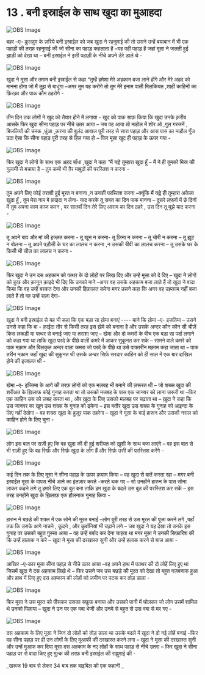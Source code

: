 # 13 . बनी इस्राईल के साथ खुदा का मुआहदा 


![OBS Image](https://cdn.door43.org/obs/jpg/360px/obs-en-13-01.jpg)

बहर –ए– क़ुल्ज़ुम के ज़रिये बनी इस्राईल को जब खुदा ने रहनुमाई की तो उसने उन्हें बयाबान में भी एक पहाड़ी की तरफ़ रहनुमाई की जो सीना का पहाड़ कहलाता है –यह वही पहाड़ है जहां मूसा ने जलती हुई झाड़ी को देखा था – बनी इस्राईल ने इसी पहाड़ी के नीचे अपने डेरे डाले थे -   

![OBS Image](https://cdn.door43.org/obs/jpg/360px/obs-en-13-02.jpg)

खुदा ने मूसा और तमाम बनी इस्राईल से कहा “तुम्हें हमेशा मेरे अहकाम बजा लाने होंगे और मेरे अहद को मानना होगा जो मैं तुझ से बाधूंगा –अगर तुम यह करोगे  तो तुम मेरे इनाम वाली मिलकियत ,शाही काहिनों का फ़िरक़ा और पाक कौम ठहरोगे -  

![OBS Image](https://cdn.door43.org/obs/jpg/360px/obs-en-13-03.jpg)

तीन दिन तक लोगों ने खुद को तैयार होने में लगाया -  खुद को पाक साफ़  किया कि खुदा उनके क़रीब आसके फिर खुदा सीना पहाड़ पर नीचे उतर आया – जब वह आया तो माहोल में शोर ओ ,गुल गरजनें  , बिजलियों की चमक ,धुंआ ,क़रना की बुलंद आवाज़ पूरी तरह से सारा पहाड़ और आस पास का माहौल गूँज उठा ऐसा कि सीना पहाड़ पूरी तरह से हिल गया हो – फिर मूसा खुद ही पहाड़ के ऊपर गया - 

![OBS Image](https://cdn.door43.org/obs/jpg/360px/obs-en-13-04.jpg)

फिर खुदा ने लोगों के साथ एक अहद बाँधा ,खुदा ने कहा “मैं यह्वे तुम्हारा खुदा हूँ – मैं ने ही तुमको मिस्र की गुलामी से बचाया है – तुम कभी भी ग़ैर माबुदों की परस्तिश न करना -

![OBS Image](https://cdn.door43.org/obs/jpg/360px/obs-en-13-05.jpg)

तुम अपने लिए कोई तराशी हुई मूरत न बनाना ,न उनकी परस्तिश करना –क्यूंकि मैं यह्वे ही तुम्हारा अकेला खुदा हूँ , तुम मेरा नाम बे फ़ाइदा न लेना- याद करके तू सबत का दिन पाक मानना – दुसरे लफ़्ज़ों में छे दिनों में तुम अपना काम काज करन , पर सातवाँ दिन तेरे लिए आराम का दिन ठहरे , उस दिन तू मुझे याद करना -   

![OBS Image](https://cdn.door43.org/obs/jpg/360px/obs-en-13-06.jpg)

तू अपने बाप और मां की इज्ज़त करना - तू खून न करना- तू ज़िना न करना – तू चोरी न करना – तू झूट न बोलना – तू अपने पड़ौसी के घर का लालच न करना ,न उसकी बीवी का लालच करना – तू उसके घर के किसी भी चीज़ का लालच न करना -  

![OBS Image](https://cdn.door43.org/obs/jpg/360px/obs-en-13-07.jpg)

फिर खुदा ने उन दस अहकाम को पत्थर के दो लोहों पर लिख दिए और उन्हें मूसा को दे दिए – खुदा ने लोगों को कुछ और क़ानून क़ाइदे भी दिए कि उनको माने –अगर वह उसके अहकाम बजा लाते हैं तो खुदा ने वादा किया कि वह उन्हें बरकत देगा और उनकी हिफ़ाज़त करेगा मगर उसने कहा कि अगर वह उह्काम नहीं बजा लाते हैं   तो वह उन्हें सज़ा देगा-   

![OBS Image](https://cdn.door43.org/obs/jpg/360px/obs-en-13-08.jpg)

खुदा ने बनी इस्राईल से यह भी कहा कि एक बड़ा सा ख़ेमा बनाएं ---- याने कि ख़ेमा –ए- इजतिमा – उसने उनसे कहा कि बा - क़ाईदा तौर से किसी तरह इस ख़ेमे को बनाना है और उसके अन्दर कौन कौन सी चीज़ें किस लकड़ी या पत्थर से बनाई जाए या तराशा जाए – खेमा और दो कमरों के बीच एक बड़ा सा पर्दा लगाने को कहा गया था ताकि खुदा परदे के पीछे वाली  कमरे में आकर सुकूनत कर सके – सामने वाले कमरे को पाक मक़ाम और बिलकुल अन्दर वाला कमरा जो परदे के पीछे था उसे पाक्तरींन मक़ाम कहा जाता था – पाक तरीन मक़ाम जहाँ खुदा की सुकूनत थी उसके अन्दर सिर्फ़ सरदार काहिन को ही साल में एक बार दाखिल होने की इजाज़त थी -

![OBS Image](https://cdn.door43.org/obs/jpg/360px/obs-en-13-09.jpg)

खेमा –ए- इज्तिमा के आगे की तरफ़ लोगों को एक मज़बह भी बनाने की ज़रूरत थी – जो शख्स खुदा की शरीअत के ख़िलाफ़ कोई गुनाह करता था तो उसको मजबह के पास एक जानवर को लाना ज़रूरी था –फिर एक काहिन उस को ज़बह करता था , और ख़ुदा के लिए उसको मज़बह पर चढ़ाता था – ख़ुदा ने कहा कि उस जानवर का खून उस शख्स के गुनाह को ढ्केगा – इस बतौर खुदा उस शख्स के गुनाह को आइन्दा के लिए नहीं देखेगा – वह शख्स खुदा के हुज़ूर पाक ठहरेगा – खुदा ने मूसा के भाई हारून और उसकी नसल को काहिन होने के लिए चुना -         

![OBS Image](https://cdn.door43.org/obs/jpg/360px/obs-en-13-10.jpg)

लोग इस बात पर राज़ी हुए कि वह खुदा की दी हुई शरीयत को ख़ुशी के साथ बजा लाएंगे – वह इस बात से भी राज़ी हुए कि वह सिर्फ़ और सिर्फ़ खुदा के लोग हैं और सिर्फ़ उसी की परस्तिश करेंगे -

![OBS Image](https://cdn.door43.org/obs/jpg/360px/obs-en-13-11.jpg)

कई दिन तक के लिए मूसा ने सीना पहाड़ के ऊपर क़याम किया – वह खुदा से बातें करता रहा – मगर बनी इस्राईल मूसा के वापस नीचे आने का इंतज़ार करते -करते थक गए – सो उनहोंने हारुन के पास सोना लाकर कहने लगे तू हमारे लिए एक बुत बना ताकि हम खुदा के बदले उस बुत की परस्तिश कर सकें – इस तरह  उनहोंने खुदा के ख़िलाफ़ एक हौलनाक गुनाह किया -

![OBS Image](https://cdn.door43.org/obs/jpg/360px/obs-en-13-12.jpg)

हारुन ने बछड़े की शक्ल में एक सोने की मूरत बनाई –लोग बुरी तरह से उस मूरत की पूजा करने लगे ,यहाँ तक कि उसके आगे नाचने , कूदने , और कुर्बानियां भी चढ़ाने लगे – जब खुदा ने यह देखा तो उनके इस गुनाह पर उसको बहुत ग़ुस्सा आया – वह उन्हें बर्बाद कर देना चाहता था मगर मूसा ने उनकी सिफ़ारिश की कि उन्हें हालाक न करे – खुदा ने मूसा की दरखास्त सुनी और उन्हें हलाक करने से बाज़ आया -

![OBS Image](https://cdn.door43.org/obs/jpg/360px/obs-en-13-13.jpg)

आखिर –ए-कार मूसा सीना पहाड़ से नीचे उतर आया –वह अपने हाथ में पतथर की दो लोहें लिए हुए था जिसमें खुदा ने दस अहकाम लिखे थे – फिर उसने जब उस बछड़े की मूरत को देखा तो बहुत गज़बनाक हुआ और हाथ में लिए हुए दस अह्काम की लोहों को ज़मीन पर पटक कर तोड़ डाला - 

![OBS Image](https://cdn.door43.org/obs/jpg/360px/obs-en-13-14.jpg)

फिर मूसा ने उस मूरत को पीसकर उसका सफ़ूफ़ बनाया और उसको पानी में घोलकर जो लोग उसमें शामिल थे उनको पिलाया – खुदा ने उन पर एक वबा भेजी और उनमे से बहुत से उस वबा से मर गए - 

![OBS Image](https://cdn.door43.org/obs/jpg/360px/obs-en-13-15.jpg)

दस अहकाम के लिए मूसा ने जिन दो लोहों को तोड़ डाला था उसके बदले में खुदा ने दो नई लोहें बनाई –फिर वह सीना पहाड़ पर ही उन लोगों के लिए मुआफी की दरखास्त करने लगा – खुदा ने मूसा की दरखास्त सुनी और उन्हें मुआफ कर दिया मूसा दस अहकाम के नए लोहों के साथ पहाड़ से नीचे उतरा – फिर खुदा ने सीना पहाड़ पर से वादा किए हुए मुल्क की तरफ़ बनी इस्राईल की राह्नुमाई की -  

_खरूज 19 बाब से लेकर 34 बाब तक बाइबिल की एक कहानी _